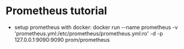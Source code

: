 # Prometheus tutorial

- setup prometheus with docker:
  docker run --name prometheus -v 'prometheus.yml:/etc/prometheus/prometheus.yml:ro' -d -p 127.0.0.1:9090:9090 prom/prometheus
